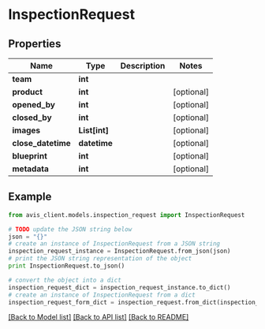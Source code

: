 # InspectionRequest


## Properties

Name | Type | Description | Notes
------------ | ------------- | ------------- | -------------
**team** | **int** |  | 
**product** | **int** |  | [optional] 
**opened_by** | **int** |  | [optional] 
**closed_by** | **int** |  | [optional] 
**images** | **List[int]** |  | [optional] 
**close_datetime** | **datetime** |  | [optional] 
**blueprint** | **int** |  | [optional] 
**metadata** | **int** |  | [optional] 

## Example

```python
from avis_client.models.inspection_request import InspectionRequest

# TODO update the JSON string below
json = "{}"
# create an instance of InspectionRequest from a JSON string
inspection_request_instance = InspectionRequest.from_json(json)
# print the JSON string representation of the object
print InspectionRequest.to_json()

# convert the object into a dict
inspection_request_dict = inspection_request_instance.to_dict()
# create an instance of InspectionRequest from a dict
inspection_request_form_dict = inspection_request.from_dict(inspection_request_dict)
```
[[Back to Model list]](../README.md#documentation-for-models) [[Back to API list]](../README.md#documentation-for-api-endpoints) [[Back to README]](../README.md)


